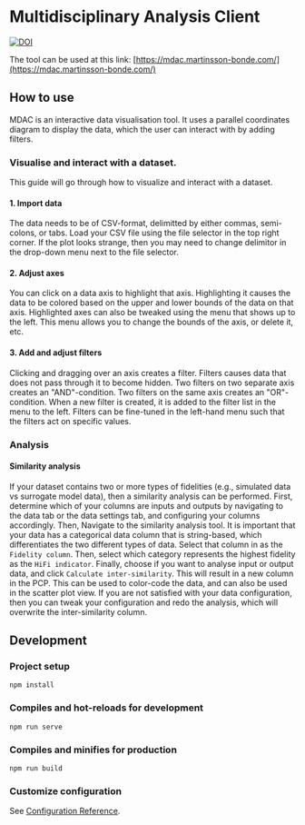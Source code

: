 # Multidisciplinary Analysis Client

[![DOI](https://zenodo.org/badge/DOI/10.5281/zenodo.6784231.svg)](https://doi.org/10.5281/zenodo.6784231)

The tool can be used at this link: [https://mdac.martinsson-bonde.com/](https://mdac.martinsson-bonde.com/)

## How to use
MDAC is an interactive data visualisation tool. It uses a parallel coordinates diagram to display the data, which the user can interact with by adding filters.

### Visualise and interact with a dataset.
This guide will go through how to visualize and interact with a dataset.
#### 1. Import data
The data needs to be of CSV-format, delimitted by either commas, semi-colons, or tabs. Load your CSV file using the file selector in the top right corner. If the plot looks strange, then you may need to change delimitor in the drop-down menu next to the file selector.  

#### 2. Adjust axes
You can click on a data axis to highlight that axis. Highlighting it causes the data to be colored based on the upper and lower bounds of the data on that axis. Highlighted axes can also be tweaked using the menu that shows up to the left. This menu allows you to change the bounds of the axis, or delete it, etc.

#### 3. Add and adjust filters
Clicking and dragging over an axis creates a filter. Filters causes data that does not pass through it to become hidden. Two filters on two separate axis creates an "AND"-condition. Two filters on the same axis creates an "OR"-condition. When a new filter is created, it is added to the filter list in the menu to the left. Filters can be fine-tuned in the left-hand menu such that the filters act on specific values.

### Analysis

#### Similarity analysis
If your dataset contains two or more types of fidelities (e.g., simulated data vs surrogate model data), then a similarity analysis can be performed. First, determine which of your columns are inputs and outputs by navigating to the data tab or the data settings tab, and configuring your columns accordingly. Then, Navigate to the similarity analysis tool. It is important that your data has a categorical data column that is string-based, which differentiates the two different types of data. Select that column in as the `Fidelity column`. Then, select which category represents the highest fidelity as the `HiFi indicator`. Finally, choose if you want to analyse input or output data, and click `Calculate inter-similarity`. This will result in a new column in the PCP. This can be used to color-code the data, and can also be used in the scatter plot view. If you are not satisfied with your data configuration, then you can tweak your configuration and redo the analysis, which will overwrite the inter-similarity column.

## Development

### Project setup
```
npm install
```

### Compiles and hot-reloads for development
```
npm run serve
```

### Compiles and minifies for production
```
npm run build
```

### Customize configuration
See [Configuration Reference](https://cli.vuejs.org/config/).
